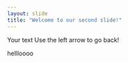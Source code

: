 ```yaml
---
layout: slide
title: "Welcome to our second slide!"
---
```

Your text
Use the left arrow to go back!

hellloooo
